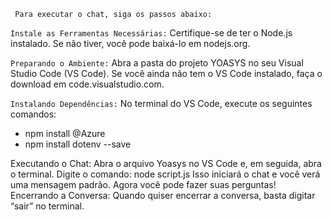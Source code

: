 <code> Para executar o chat, siga os passos abaixo: </code>

<code>Instale as Ferramentas Necessárias:</code> Certifique-se de ter o Node.js instalado. Se não tiver, você pode baixá-lo em nodejs.org.

<code>Preparando o Ambiente:</code> Abra a pasta do projeto YOASYS no seu Visual Studio Code (VS Code). Se você ainda não tem o VS Code instalado, faça o download em code.visualstudio.com.

<code>Instalando Dependências:</code> No terminal do VS Code, execute os seguintes comandos:
- npm install @Azure
- npm install dotenv --save

Executando o Chat: Abra o arquivo Yoasys no VS Code e, em seguida, abra o terminal. 
Digite o comando: node script.js
Isso iniciará o chat e você verá uma mensagem padrão. Agora você pode fazer suas perguntas!
Encerrando a Conversa: Quando quiser encerrar a conversa, basta digitar “sair” no terminal.
